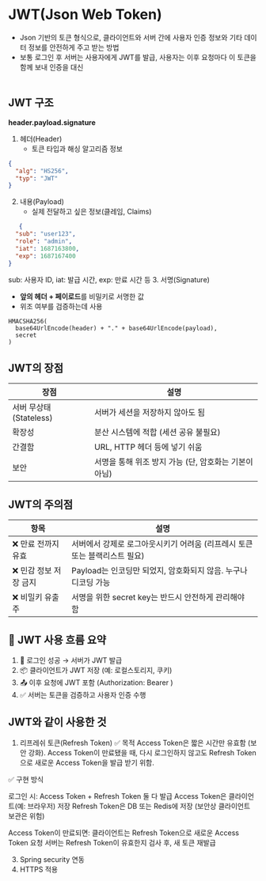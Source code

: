 # JWT(Json Web Token) 
- Json 기반의 토큰 형식으로, 클라이언트와 서버 간에 사용자 인증 정보와 기타 데이터 정보를 안전하게 주고 받는 방법<br>
- 보통 로그인 후 서버는 사용자에게 JWT를 발급, 사용자는 이후 요청마다 이 토큰을 함께 보내 인증을 대신<br><br>
## JWT 구조
**header.payload.signature** <br>

1. 헤더(Header)
   - 토큰 타입과 해싱 알고리즘 정보
```json
{
  "alg": "HS256",
  "typ": "JWT"
}
```
2. 내용(Payload)
   - 실제 전달하고 싶은 정보(클레임, Claims)<br>
```json
   {
  "sub": "user123",
  "role": "admin",
  "iat": 1687163800,
  "exp": 1687167400
}
```
sub: 사용자 ID, iat: 발급 시간, exp: 만료 시간 등
3. 서명(Signature)
  - **앞의 헤더 + 페이로드**를 비밀키로 서명한 값
  - 위조 여부를 검증하는데 사용
    
```text
HMACSHA256(
  base64UrlEncode(header) + "." + base64UrlEncode(payload),
  secret
)
```

## JWT의 장점
|장점|설명|
|---------|---------|
|서버 무상태(Stateless)|서버가 세션을 저장하지 않아도 됨|
|확장성|분산 시스템에 적합 (세션 공유 불필요)|
|간결함|URL, HTTP 헤더 등에 넣기 쉬움|
|보안|서명을 통해 위조 방지 가능 (단, 암호화는 기본이 아님)|


## JWT의 주의점
|항목|설명|
|---------|---------|
|❌ 만료 전까지 유효|서버에서 강제로 로그아웃시키기 어려움 (리프레시 토큰 또는 블랙리스트 필요)|
|❌ 민감 정보 저장 금지|Payload는 인코딩만 되었지, 암호화되지 않음. 누구나 디코딩 가능|
|❌ 비밀키 유출 주|서명을 위한 secret key는 반드시 안전하게 관리해야 함|


## 🔄 JWT 사용 흐름 요약
1. 🔐 로그인 성공 → 서버가 JWT 발급
2. 📦 클라이언트가 JWT 저장 (예: 로컬스토리지, 쿠키)
3. 📤 이후 요청에 JWT 포함 (Authorization: Bearer <token>)
4. ✅ 서버는 토큰을 검증하고 사용자 인증 수행

## JWT와 같이 사용한 것
1. 리프레쉬 토큰(Refresh Token)
   ✅ 목적
   Access Token은 짧은 시간만 유효함 (보안 강화).
   Access Token이 만료됐을 때, 다시 로그인하지 않고도 Refresh Token으로 새로운 Access Token을 발급 받기 위함.

✅ 구현 방식

로그인 시:
Access Token + Refresh Token 둘 다 발급
Access Token은 클라이언트(예: 브라우저) 저장
Refresh Token은 DB 또는 Redis에 저장 (보안상 클라이언트 보관은 위험)

Access Token이 만료되면:
클라이언트는 Refresh Token으로 새로운 Access Token 요청
서버는 Refresh Token이 유효한지 검사 후, 새 토큰 재발급

3. Spring security 연동
4. HTTPS 적용
